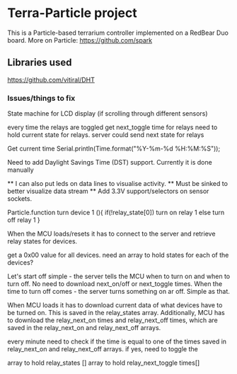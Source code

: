 # Terra-Particle project

This is a Particle-based terrarium controller implemented on a RedBear Duo board.
More on Particle: https://github.com/spark

## Libraries used
https://github.com/vitiral/DHT

### Issues/things to fix

  State machine for LCD display
  (if scrolling through different sensors)

  every time the relays are toggled get next_toggle time for relays
  need to hold current state for relays. server could send next state
  for relays

  Get current time
  Serial.println(Time.format("%Y-%m-%d %H:%M:%S"));

  Need to add Daylight Savings Time (DST) support. Currently it is done manually

  ** I can also put leds on data lines to visualise activity.
  ** Must be sinked to better visualize data stream
  ** Add 3.3V support/selectors on sensor sockets.

  Particle.function turn device 1 (){
    if(!relay_state[0])
      turn on relay 1
    else
      turn off relay 1
  }

  When the MCU loads/resets it has to connect to the server and retrieve relay
  states for devices.

  get a 0x00 value for all devices. need an array to hold states for each of the
  devices?

  Let's start off simple - the server tells the MCU when to turn on and when
  to turn off. No need to download next_on/off or next_toggle times. When the
  time to turn off comes - the server turns something on ar off. Simple as
  that.

  When MCU loads it has to download current data of what devices have to be
  turned on. This is saved in the relay_states array. Additionally, MCU has
  to download the relay_next_on times and relay_next_off times, which are
  saved in the relay_next_on and relay_next_off arrays.

  every minute need to check if the time is equal to one of the times saved in
  relay_next_on and relay_next_off arrays. if yes, need to toggle the

  array to hold relay_states []
  array to hold relay_next_toggle times[]